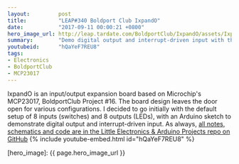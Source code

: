 ```yaml
---
layout:         post
title:          "LEAP#340 Boldport Club IxpandO"
date:           "2017-09-11 00:00:21 +0800"
hero_image_url: http://leap.tardate.com/BoldportClub/IxpandO/assets/IxpandO_build.jpg
summary:        "Demo digital output and interrupt-driven input with the IxpandO MCP23017 board - BoldportClub Project #16"
youtubeid:      "hQaYeF7REU8"
tags:
- Electronics
- BoldportClub
- MCP23017
---
```


IxpandO is an input/output expansion board based on Microchip's MCP23017, BoldportClub Project #16.
The board design leaves the door open for various configurations.
I decided to go initially with the default setup of 8 inputs (switches) and 8 outputs (LEDs),
with an Arduino sketch to demonstrate digital output and interrupt-driven input.
As always, [all notes, schematics and code are in the Little Electronics & Arduino Projects repo on GitHub][project]
{% include youtube-embed.html id="hQaYeF7REU8" %}

[leap]: http://leap.tardate.com
[project]: https://github.com/tardate/LittleArduinoProjects/tree/master/BoldportClub/IxpandO
[hero_image]: {{ page.hero_image_url }}

